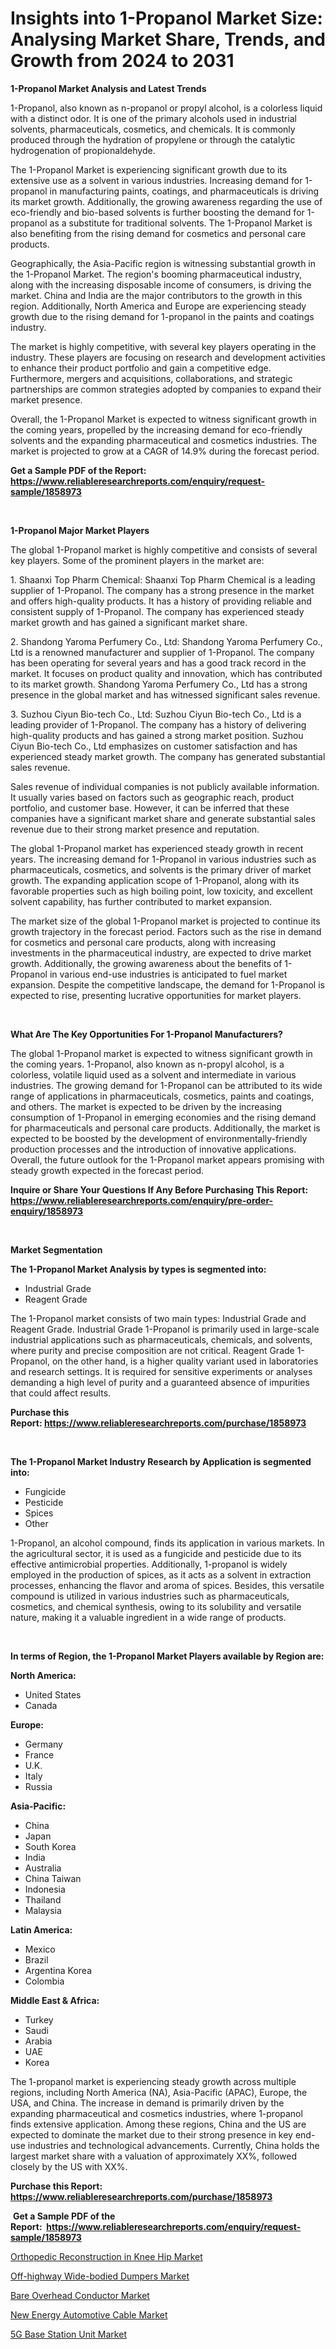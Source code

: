 <p><h1>Insights into 1-Propanol Market Size: Analysing Market Share, Trends, and Growth from 2024 to 2031</h1></p><p><strong>1-Propanol Market Analysis and Latest Trends</strong></p>
<p><p>1-Propanol, also known as n-propanol or propyl alcohol, is a colorless liquid with a distinct odor. It is one of the primary alcohols used in industrial solvents, pharmaceuticals, cosmetics, and chemicals. It is commonly produced through the hydration of propylene or through the catalytic hydrogenation of propionaldehyde.</p><p>The 1-Propanol Market is experiencing significant growth due to its extensive use as a solvent in various industries. Increasing demand for 1-propanol in manufacturing paints, coatings, and pharmaceuticals is driving its market growth. Additionally, the growing awareness regarding the use of eco-friendly and bio-based solvents is further boosting the demand for 1-propanol as a substitute for traditional solvents. The 1-Propanol Market is also benefiting from the rising demand for cosmetics and personal care products.</p><p>Geographically, the Asia-Pacific region is witnessing substantial growth in the 1-Propanol Market. The region's booming pharmaceutical industry, along with the increasing disposable income of consumers, is driving the market. China and India are the major contributors to the growth in this region. Additionally, North America and Europe are experiencing steady growth due to the rising demand for 1-propanol in the paints and coatings industry.</p><p>The market is highly competitive, with several key players operating in the industry. These players are focusing on research and development activities to enhance their product portfolio and gain a competitive edge. Furthermore, mergers and acquisitions, collaborations, and strategic partnerships are common strategies adopted by companies to expand their market presence.</p><p>Overall, the 1-Propanol Market is expected to witness significant growth in the coming years, propelled by the increasing demand for eco-friendly solvents and the expanding pharmaceutical and cosmetics industries. The market is projected to grow at a CAGR of 14.9% during the forecast period.</p></p>
<p><strong>Get a Sample PDF of the Report:&nbsp; <a href="https://www.reliableresearchreports.com/enquiry/request-sample/1858973">https://www.reliableresearchreports.com/enquiry/request-sample/1858973</a></strong></p>
<p>&nbsp;</p>
<p><strong>1-Propanol Major Market Players</strong></p>
<p><p>The global 1-Propanol market is highly competitive and consists of several key players. Some of the prominent players in the market are:</p><p>1. Shaanxi Top Pharm Chemical: Shaanxi Top Pharm Chemical is a leading supplier of 1-Propanol. The company has a strong presence in the market and offers high-quality products. It has a history of providing reliable and consistent supply of 1-Propanol. The company has experienced steady market growth and has gained a significant market share.</p><p>2. Shandong Yaroma Perfumery Co., Ltd: Shandong Yaroma Perfumery Co., Ltd is a renowned manufacturer and supplier of 1-Propanol. The company has been operating for several years and has a good track record in the market. It focuses on product quality and innovation, which has contributed to its market growth. Shandong Yaroma Perfumery Co., Ltd has a strong presence in the global market and has witnessed significant sales revenue.</p><p>3. Suzhou Ciyun Bio-tech Co., Ltd: Suzhou Ciyun Bio-tech Co., Ltd is a leading provider of 1-Propanol. The company has a history of delivering high-quality products and has gained a strong market position. Suzhou Ciyun Bio-tech Co., Ltd emphasizes on customer satisfaction and has experienced steady market growth. The company has generated substantial sales revenue.</p><p>Sales revenue of individual companies is not publicly available information. It usually varies based on factors such as geographic reach, product portfolio, and customer base. However, it can be inferred that these companies have a significant market share and generate substantial sales revenue due to their strong market presence and reputation.</p><p>The global 1-Propanol market has experienced steady growth in recent years. The increasing demand for 1-Propanol in various industries such as pharmaceuticals, cosmetics, and solvents is the primary driver of market growth. The expanding application scope of 1-Propanol, along with its favorable properties such as high boiling point, low toxicity, and excellent solvent capability, has further contributed to market expansion.</p><p>The market size of the global 1-Propanol market is projected to continue its growth trajectory in the forecast period. Factors such as the rise in demand for cosmetics and personal care products, along with increasing investments in the pharmaceutical industry, are expected to drive market growth. Additionally, the growing awareness about the benefits of 1-Propanol in various end-use industries is anticipated to fuel market expansion. Despite the competitive landscape, the demand for 1-Propanol is expected to rise, presenting lucrative opportunities for market players.</p></p>
<p>&nbsp;</p>
<p><strong>What Are The Key Opportunities For 1-Propanol Manufacturers?</strong></p>
<p><p>The global 1-Propanol market is expected to witness significant growth in the coming years. 1-Propanol, also known as n-propyl alcohol, is a colorless, volatile liquid used as a solvent and intermediate in various industries. The growing demand for 1-Propanol can be attributed to its wide range of applications in pharmaceuticals, cosmetics, paints and coatings, and others. The market is expected to be driven by the increasing consumption of 1-Propanol in emerging economies and the rising demand for pharmaceuticals and personal care products. Additionally, the market is expected to be boosted by the development of environmentally-friendly production processes and the introduction of innovative applications. Overall, the future outlook for the 1-Propanol market appears promising with steady growth expected in the forecast period.</p></p>
<p><strong>Inquire or Share Your Questions If Any Before Purchasing This Report: <a href="https://www.reliableresearchreports.com/enquiry/pre-order-enquiry/1858973">https://www.reliableresearchreports.com/enquiry/pre-order-enquiry/1858973</a></strong></p>
<p>&nbsp;</p>
<p><strong>Market Segmentation</strong></p>
<p><strong>The 1-Propanol Market Analysis by types is segmented into:</strong></p>
<p><ul><li>Industrial Grade</li><li>Reagent Grade</li></ul></p>
<p><p>The 1-Propanol market consists of two main types: Industrial Grade and Reagent Grade. Industrial Grade 1-Propanol is primarily used in large-scale industrial applications such as pharmaceuticals, chemicals, and solvents, where purity and precise composition are not critical. Reagent Grade 1-Propanol, on the other hand, is a higher quality variant used in laboratories and research settings. It is required for sensitive experiments or analyses demanding a high level of purity and a guaranteed absence of impurities that could affect results.</p></p>
<p><strong>Purchase this Report:&nbsp;<a href="https://www.reliableresearchreports.com/purchase/1858973">https://www.reliableresearchreports.com/purchase/1858973</a></strong></p>
<p>&nbsp;</p>
<p><strong>The 1-Propanol Market Industry Research by Application is segmented into:</strong></p>
<p><ul><li>Fungicide</li><li>Pesticide</li><li>Spices</li><li>Other</li></ul></p>
<p><p>1-Propanol, an alcohol compound, finds its application in various markets. In the agricultural sector, it is used as a fungicide and pesticide due to its effective antimicrobial properties. Additionally, 1-propanol is widely employed in the production of spices, as it acts as a solvent in extraction processes, enhancing the flavor and aroma of spices. Besides, this versatile compound is utilized in various industries such as pharmaceuticals, cosmetics, and chemical synthesis, owing to its solubility and versatile nature, making it a valuable ingredient in a wide range of products.</p></p>
<p>&nbsp;</p>
<p><strong>In terms of Region, the 1-Propanol Market Players available by Region are:</strong></p>
<p>
    <p> <strong> North America: </strong>
        <ul>
            <li>United States</li>
            <li>Canada</li>
        </ul>
        </p> 
    <p> <strong> Europe: </strong>
        <ul>
            <li>Germany</li>
            <li>France</li>
            <li>U.K.</li>
            <li>Italy</li>
            <li>Russia</li>
        </ul>
        </p> 
    <p> <strong> Asia-Pacific: </strong>
        <ul>
            <li>China</li>
            <li>Japan</li>
            <li>South Korea</li>
            <li>India</li>
            <li>Australia</li>
            <li>China Taiwan</li>
            <li>Indonesia</li>
            <li>Thailand</li>
            <li>Malaysia</li>
        </ul>
        </p> 
    <p> <strong> Latin America: </strong>
        <ul>
            <li>Mexico</li>
            <li>Brazil</li>
            <li>Argentina Korea</li>
            <li>Colombia</li>
        </ul>
        </p> 
    <p> <strong> Middle East & Africa: </strong>
        <ul>
            <li>Turkey</li>
            <li>Saudi</li>
            <li>Arabia</li>
            <li>UAE</li>
            <li>Korea</li>
        </ul>
    </p>
    </p>
<p><p>The 1-propanol market is experiencing steady growth across multiple regions, including North America (NA), Asia-Pacific (APAC), Europe, the USA, and China. The increase in demand is primarily driven by the expanding pharmaceutical and cosmetics industries, where 1-propanol finds extensive application. Among these regions, China and the US are expected to dominate the market due to their strong presence in key end-use industries and technological advancements. Currently, China holds the largest market share with a valuation of approximately XX%, followed closely by the US with XX%.</p></p>
<p><strong>Purchase this Report: <a href="https://www.reliableresearchreports.com/purchase/1858973">https://www.reliableresearchreports.com/purchase/1858973</a></strong></p>
<p>&nbsp;<strong>Get a Sample PDF of the Report:&nbsp;&nbsp;<a href="https://www.reliableresearchreports.com/enquiry/request-sample/1858973">https://www.reliableresearchreports.com/enquiry/request-sample/1858973</a></strong></p>
<p><strong></strong></p>
<p><p><a href="https://www.linkedin.com/pulse/orthopedic-reconstruction-knee-hip-market-challenges-opportunities-dxrde/">Orthopedic Reconstruction in Knee Hip Market</a></p><p><a href="https://www.linkedin.com/pulse/decoding-off-highway-wide-bodied-dumpers-market-deep-dive-latest-h5tle/">Off-highway Wide-bodied Dumpers Market</a></p><p><a href="https://github.com/sofayahoo2023/Market-Research-Report-List-2/blob/main/bare-overhead-conductor-market.md">Bare Overhead Conductor Market</a></p><p><a href="https://github.com/vimar16th/Market-Research-Report-List-2/blob/main/new-energy-automotive-cable-market.md">New Energy Automotive Cable Market</a></p><p><a href="https://www.linkedin.com/pulse/5g-base-station-unit-market-size-2023-2030-global-industrial-mrnde/">5G Base Station Unit Market</a></p></p>